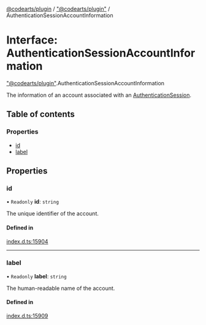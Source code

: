 [@codearts/plugin](../README.md) / ["@codearts/plugin"](../modules/_codearts_plugin_.md) / AuthenticationSessionAccountInformation

# Interface: AuthenticationSessionAccountInformation

["@codearts/plugin"](../modules/_codearts_plugin_.md).AuthenticationSessionAccountInformation

The information of an account associated with an [AuthenticationSession](codearts_plugin_.AuthenticationSession.md).

## Table of contents

### Properties

- [id](codearts_plugin_.AuthenticationSessionAccountInformation.md#id)
- [label](codearts_plugin_.AuthenticationSessionAccountInformation.md#label)

## Properties

### id

• `Readonly` **id**: `string`

The unique identifier of the account.

#### Defined in

[index.d.ts:15904](https://github.com/shuyaqian/cloudide-plugin-api/blob/5b69219/index.d.ts#L15904)

___

### label

• `Readonly` **label**: `string`

The human-readable name of the account.

#### Defined in

[index.d.ts:15909](https://github.com/shuyaqian/cloudide-plugin-api/blob/5b69219/index.d.ts#L15909)
